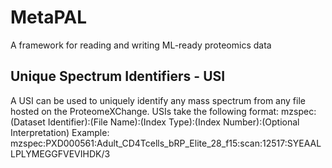 # MetaPAL
A framework for reading and writing ML-ready proteomics data

## Unique Spectrum Identifiers - USI
A USI can be used to uniquely identify any mass spectrum from any file hosted on the ProteomeXChange. 
USIs take the following format: mzspec:(Dataset Identifier):(File Name):(Index Type):(Index Number):(Optional Interpretation)
Example: mzspec:PXD000561:Adult_CD4Tcells_bRP_Elite_28_f15:scan:12517:SYEAALLPLYMEGGFVEVIHDK/3
